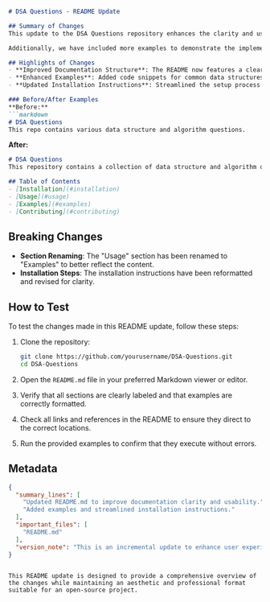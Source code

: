 ```markdown
# DSA Questions - README Update

## Summary of Changes
This update to the DSA Questions repository enhances the clarity and usability of the README.md file. By restructuring the content and adding more detailed explanations, we aim to provide new contributors and users with a better understanding of the project. The changes focus on improving the documentation layout, including clearer instructions on how to run and test the code.

Additionally, we have included more examples to demonstrate the implementation of various data structures and algorithms. This will help users quickly grasp the concepts and how to apply them effectively. The changes also address some outdated information, ensuring that the documentation is in line with the current project state.

## Highlights of Changes
- **Improved Documentation Structure**: The README now features a clearer hierarchy of sections, making it easier to navigate.
- **Enhanced Examples**: Added code snippets for common data structures, illustrating their usage and functionality.
- **Updated Installation Instructions**: Streamlined the setup process for new contributors, ensuring a smoother onboarding experience.

### Before/After Examples
**Before:**
```markdown
# DSA Questions
This repo contains various data structure and algorithm questions.
```

**After:**
```markdown
# DSA Questions
This repository contains a collection of data structure and algorithm questions, along with solutions and explanations. It aims to help users improve their coding skills and understanding of computer science concepts.

## Table of Contents
- [Installation](#installation)
- [Usage](#usage)
- [Examples](#examples)
- [Contributing](#contributing)
```

## Breaking Changes
- **Section Renaming**: The "Usage" section has been renamed to "Examples" to better reflect the content.
- **Installation Steps**: The installation instructions have been reformatted and revised for clarity.

## How to Test
To test the changes made in this README update, follow these steps:

1. Clone the repository:
   ```bash
   git clone https://github.com/yourusername/DSA-Questions.git
   cd DSA-Questions
   ```

2. Open the `README.md` file in your preferred Markdown viewer or editor.

3. Verify that all sections are clearly labeled and that examples are correctly formatted.

4. Check all links and references in the README to ensure they direct to the correct locations.

5. Run the provided examples to confirm that they execute without errors.

## Metadata
```json
{
  "summary_lines": [
    "Updated README.md to improve documentation clarity and usability.",
    "Added examples and streamlined installation instructions."
  ],
  "important_files": [
    "README.md"
  ],
  "version_note": "This is an incremental update to enhance user experience and onboarding."
}
```
```

This README update is designed to provide a comprehensive overview of the changes while maintaining an aesthetic and professional format suitable for an open-source project.